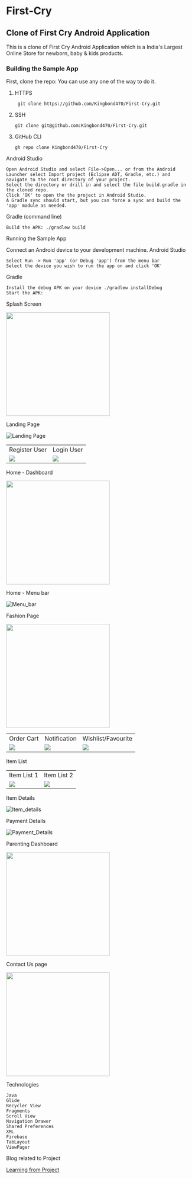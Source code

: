 # First-Cry
 
 ## Clone of First Cry Android Application

This is a clone of First Cry Android Application which is a India's Largest Online Store for newborn, baby &amp; kids products.

### Building the Sample App

First, clone the repo:
You can use any one of the way to do it.

1. HTTPS

        git clone https://github.com/Kingbond470/First-Cry.git

2. SSH

       git clone git@github.com:Kingbond470/First-Cry.git

3. GitHub CLI

       gh repo clone Kingbond470/First-Cry


Android Studio

    Open Android Studio and select File->Open... or from the Android Launcher select Import project (Eclipse ADT, Gradle, etc.) and navigate to the root directory of your project.
    Select the directory or drill in and select the file build.gradle in the cloned repo.
    Click 'OK' to open the the project in Android Studio.
    A Gradle sync should start, but you can force a sync and build the 'app' module as needed.

Gradle (command line)

    Build the APK: ./gradlew build

Running the Sample App

Connect an Android device to your development machine.
Android Studio

    Select Run -> Run 'app' (or Debug 'app') from the menu bar
    Select the device you wish to run the app on and click 'OK'

Gradle

    Install the debug APK on your device ./gradlew installDebug
    Start the APK: 
 
 Splash Screen
 
 <img src="https://github.com/Kingbond470/First-Cry/blob/main/FirstCryImage/splash_screen.gif" width="280" />
 
 Landing Page
 
 ![Landing Page](FirstCryImage/LandingPage.jpg)                              
 
 
 <table>
  <tr>
    <td>Register User</td>
     <td>Login User</td>
  </tr>
  <tr>
    <td><img src="FirstCryImage/RegisterPage.jpg"></td>
    <td><img src="FirstCryImage/LoginPage.jpg"></td>
  </tr>
 </table>

 Home - Dashboard
 
 <img src="https://github.com/Kingbond470/First-Cry/blob/main/FirstCryImage/home_dashboard.gif" width="280" />

 
 Home - Menu bar
 
 ![Menu_bar](FirstCryImage/MenuBar.jpg)
 
 Fashion Page
 
 <img src="https://github.com/Kingbond470/First-Cry/blob/main/FirstCryImage/fashion_home.gif" width="280" />
 
 
 <table>
  <tr>
    <td>Order Cart</td>
     <td>Notification</td>
     <td>Wishlist/Favourite</td>
  </tr>
  <tr>
    <td><img src="FirstCryImage/Cart.jpg"></td>
    <td><img src="FirstCryImage/Notification.jpg"></td>
    <td><img src="FirstCryImage/Wishlist.jpg"></td>
  </tr>
 </table>
 

 Item List
 
  <table>
  <tr>
    <td>Item List 1</td>
   <td>Item List 2</td>
  </tr>
  <tr>
    <td><img src="FirstCryImage/Item_Show.jpg"></td>
    <td><img src="FirstCryImage/Item_show2.jpg"></td>
  </tr>
 </table>

 
 Item Details
 
 ![Item_details](FirstCryImage/Item_Details.jpg)
 
 Payment Details
 
 ![Payment_Details](FirstCryImage/PaymentDetails.jpg)
 
 Parenting Dashboard
 
 <img src="https://github.com/Kingbond470/First-Cry/blob/main/FirstCryImage/parenting.gif" width="280" />

 
 Contact Us page
 
  <img src="https://github.com/Kingbond470/First-Cry/blob/main/FirstCryImage/contact_us_parenting.gif" width="280" />




Technologies

    Java
    Glide
    Recycler View
    Fragments
    Scroll View
    Navigation Drawer
    Shared Preferences
    XML
    Firebase
    TabLayout
    ViewPager
    
    


 
 Blog related to Project
 
 [Learning from Project](https://kingbond470.hashnode.dev/i-wanted-to-become-a-programmer-but-fail-what-i-learned-or-a-story-of-learning-android-development)
